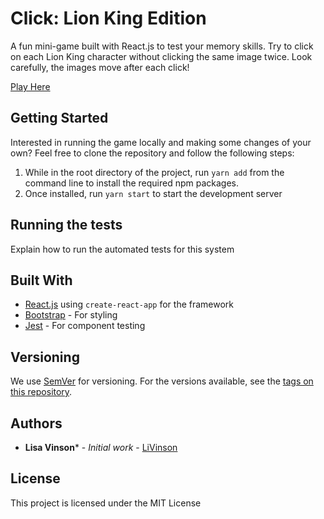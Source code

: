 # Click: Lion King Edition

A fun mini-game built with React.js  to test your memory skills. Try to click on each Lion King character without clicking the same image twice. Look carefully, the images move after each click!

[Play Here](https://livinson.github.io/lion-king-clicky/)

## Getting Started

Interested in running the game locally and making some changes of your own? Feel free to clone the repository and follow the following steps:

1. While in the root directory of the project, run ```yarn add```  from the command line to install the required npm packages.
2. Once installed, run ```yarn start``` to start the development server

## Running the tests

Explain how to run the automated tests for this system

## Built With

* [React.js](http://www.dropwizard.io/1.0.2/docs/) using ```create-react-app``` for the framework
* [Bootstrap](https://getbootstrap.com/) - For styling
* [Jest](https://jestjs.io/) - For component testing

## Versioning

We use [SemVer](http://semver.org/) for versioning. For the versions available, see the [tags on this repository](https://github.com/your/project/tags).

## Authors

* **Lisa Vinson*** - *Initial work* - [LiVinson](https://github.com/LiVinson)

## License

This project is licensed under the MIT License